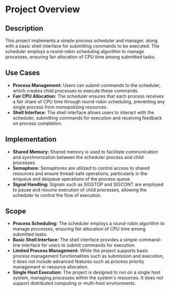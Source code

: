 # Project Overview

## Description
This project implements a simple process scheduler and manager, along with a basic shell interface for submitting commands to be executed. The scheduler employs a round-robin scheduling algorithm to manage processes, ensuring fair allocation of CPU time among submitted tasks.

## Use Cases
- **Process Management:** Users can submit commands to the scheduler, which creates child processes to execute these commands.
- **Fair CPU Allocation:** The scheduler ensures that each process receives a fair share of CPU time through round-robin scheduling, preventing any single process from monopolizing resources.
- **Shell Interface:** The shell interface allows users to interact with the scheduler, submitting commands for execution and receiving feedback on process completion.

## Implementation
- **Shared Memory:** Shared memory is used to facilitate communication and synchronization between the scheduler process and child processes.
- **Semaphore:** Semaphores are utilized to control access to shared resources and ensure thread-safe operations, particularly in the enqueue and dequeue operations of the process queue.
- **Signal Handling:** Signals such as SIGSTOP and SIGCONT are employed to pause and resume execution of child processes, allowing the scheduler to control the flow of execution.

## Scope
- **Process Scheduling:** The scheduler employs a round-robin algorithm to manage processes, ensuring fair allocation of CPU time among submitted tasks.
- **Basic Shell Interface:** The shell interface provides a simple command-line interface for users to submit commands for execution.
- **Limited Process Management:** While the project supports basic process management functionalities such as submission and execution, it does not include advanced features such as process priority management or resource allocation.
- **Single Host Execution:** The project is designed to run on a single host system, managing processes within the system's resources. It does not support distributed computing or multi-host environments.
